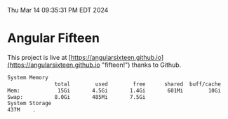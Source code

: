 Thu Mar 14 09:35:31 PM EDT 2024

# Angular Fifteen


This project is live at [https://angularsixteen.github.io](https://angularsixteen.github.io "fifteen!") thanks to Github.

```bash
System Memory
               total        used        free      shared  buff/cache   available
Mem:            15Gi       4.5Gi       1.4Gi       601Mi        10Gi        10Gi
Swap:          8.0Gi       485Mi       7.5Gi
System Storage
437M	.
```
```bash
